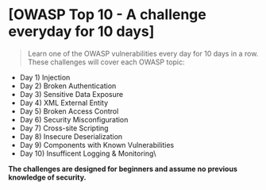 # [OWASP Top 10 - A challenge everyday for 10 days]


> Learn one of the OWASP vulnerabilities every day for 10 days in a row.\
> These challenges will cover each OWASP topic:
   - Day 1) Injection
   - Day 2) Broken Authentication
   - Day 3) Sensitive Data Exposure
   - Day 4) XML External Entity
   - Day 5) Broken Access Control
   - Day 6) Security Misconfiguration
   - Day 7) Cross-site Scripting
   - Day 8) Insecure Deserialization
   - Day 9) Components with Known Vulnerabilities
   - Day 10) Insufficent Logging & Monitoring\
 
 **The challenges are designed for beginners and assume no previous knowledge of security.**
